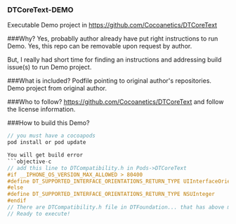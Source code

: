 ### DTCoreText-DEMO
Executable Demo project in https://github.com/Cocoanetics/DTCoreText

###Why?
Yes, probablly author already have put right instructions to run Demo.
Yes, this repo can be removable upon request by author.

But, I really had short time for finding an instructions and addressing build issue(s) to run Demo project.

###What is included?
Podfile pointing to original author's repositories.
Demo project from original author.

###Who to follow?
https://github.com/Cocoanetics/DTCoreText
and follow the license information.

###How to build this Demo?
```objective-c
// you must have a cocoapods 
pod install or pod update

You will get build error 
```objective-c
// add this line to DTCompatibility.h in Pods->DTCoreText
#if __IPHONE_OS_VERSION_MAX_ALLOWED > 80400
#define DT_SUPPORTED_INTERFACE_ORIENTATIONS_RETURN_TYPE UIInterfaceOrientationMask
#else
#define DT_SUPPORTED_INTERFACE_ORIENTATIONS_RETURN_TYPE NSUInteger
#endif
// There are DTCompatibility.h file in DTFoundation... that has above macro
// Ready to execute!
